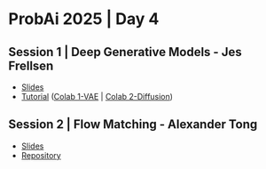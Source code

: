 # ProbAi 2025 | Day 4

## Session 1 | Deep Generative Models - Jes Frellsen

* [Slides](https://drive.google.com/file/d/11osAkyx-lx4NpZdC7uTmJAqalKdep9Mj/view)
* [Tutorial](https://github.com/frellsen/ProbAI-2025) ([Colab 1-VAE](https://colab.research.google.com/drive/17ztMn72APHtgVjXdcj_xacLVWdNiJWZR?usp=sharing) | [Colab 2-Diffusion](https://colab.research.google.com/drive/1bV7O6VIXVeD-PbOkQgK743zp-Ell5ooa?usp=sharing))

## Session 2 | Flow Matching - Alexander Tong

* [Slides](2_Flow_Matching.pdf)
* [Repository](https://github.com/atong01/ProbAI-2025-flow-matching)

